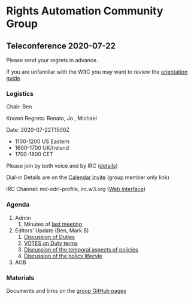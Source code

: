 # Rights Automation Community Group

## Teleconference 2020-07-22

Please send your regrets in advance.

If you are unfamiliar with the W3C you may want to review the [orientation guide](https://w3c.github.io/market-data-odrl-profile/orientation.html).

### Logistics

Chair: Ben

Known Regrets: Renato, Jo , Michael

Date: 2020-07-22T1500Z
*  1100-1200 US Eastern
*  1600-1700 UK/Ireland
*  1700-1800 CET

Please join by both voice and by IRC ([details](https://w3c.github.io/market-data-odrl-profile/orientation.html#irc))

Dial-in Details are on the [Calendar Invite](http://www.w3.org/2020/04/md-odrl-profile.ics) (group member only link)

IRC Channel: md-odrl-profile, irc.w3.org ([Web interface](http://irc.w3.org))

### Agenda

1. Admin
    1. Minutes of [last meeting](https://www.w3.org/2020/07/08-md-odrl-profile-minutes.html)
2. Editors' Update (Ben, Mark B)
    1. [Discussion of Duties](https://w3c.github.io/market-data-odrl-profile/discussions/2020-07-22/terms.html)
    2. [VOTES on Duty terms](https://w3c.github.io/market-data-odrl-profile/Vote.html)
    3. [Discussion of the temporal aspects of policies](https://github.com/w3c/market-data-odrl-profile/issues/12)
    4. [Discussion of the policy lifecyle](https://github.com/w3c/market-data-odrl-profile/issues/13)
3. AOB

### Materials

Documents and links on the [group GitHub pages](https://w3c.github.io/market-data-odrl-profile)
